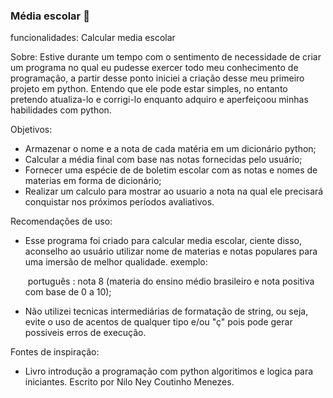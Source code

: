 ###  										Média escolar :school:

funcionalidades: Calcular media escolar

Sobre: 
  Estive durante um tempo com o sentimento de necessidade de criar um programa no qual eu pudesse exercer todo meu conhecimento de programação, a partir desse ponto iniciei a criação desse meu primeiro projeto em python. Entendo que ele pode estar simples, no entanto pretendo atualiza-lo e corrigi-lo enquanto adquiro e aperfeiçoou minhas habilidades com python.

Objetivos:

* Armazenar o nome e a nota de cada matéria em um dicionário python;
* Calcular a média final com base nas notas fornecidas pelo usuário;
* Fornecer uma espécie de de boletim escolar com as notas e nomes de materias em forma de dicionário;
* Realizar um calculo para mostrar ao usuario a nota na qual ele precisará conquistar nos próximos períodos avaliativos.



Recomendações de uso:

* Esse programa foi criado para calcular media escolar, ciente disso, aconselho ao usuário utilizar nome de materias e notas populares para uma imersão de melhor qualidade.                                         exemplo: 

  ​	português : nota 8 (materia do ensino médio brasileiro e nota positiva com base de 0 a 10);

* Não utilizei tecnicas intermediárias de formatação de string, ou seja, evite o uso de acentos de qualquer tipo e/ou "ç" pois pode gerar possiveis erros de execução.



Fontes de inspiração:

* Livro introdução a programação com python algoritimos e logica para iniciantes. Escrito por Nilo Ney Coutinho Menezes.

  



